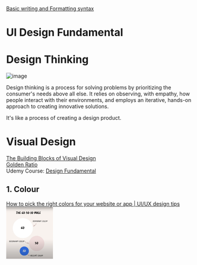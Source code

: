 [Basic writing and Formatting syntax](https://docs.github.com/en/get-started/writing-on-github/getting-started-with-writing-and-formatting-on-github/basic-writing-and-formatting-syntax)  
  
  # UI Design Fundamental

# Design Thinking  
![image](https://user-images.githubusercontent.com/79734730/187831954-f5ff893e-4d32-4275-970b-f3be8378d33f.png)  

Design thinking is a process for solving problems by prioritizing the consumer's needs above all else. It relies on observing, with empathy, how people interact with their environments, and employs an iterative, hands-on approach to creating innovative solutions.  
  
It's like a process of creating a design product.  

#  Visual Design  
[The Building Blocks of Visual Design](https://www.interaction-design.org/literature/article/the-building-blocks-of-visual-design#:~:text=its%20operating%20systems.-,Principles%20of%20Design,together%20for%20the%20best%20results.)  
[Golden Ratio](https://blog.prototypr.io/golden-ratio-what-it-is-and-why-should-you-use-it-in-design-7c3f43bcf98)  
Udemy Course: [Design Fundamental](https://www.udemy.com/course/uxdevelopment/learn/lecture/30293374?start=90#overview)  
  
## 1. Colour  
[How to pick the right colors for your website or app | UI/UX design tips](https://www.youtube.com/watch?v=ewRYw4pnKQU)  
<img src="https://github.com/nabiila-29/design/blob/main/image/colour%20rule.png" width=25% height=25%>  
  
